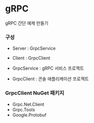 # gRPC

gRPC 간단 예제 만들기

### 구성

- Server : GrpcService
- Client : GrpcClient

- GrpcService : gRPC 서비스 프로젝트
- GrpcClient : 콘솔 애플리케이션 프로젝트

### GrpcClient NuGet 패키지

- Grpc.Net.Client
- Grpc.Tools
- Google.Protobuf

